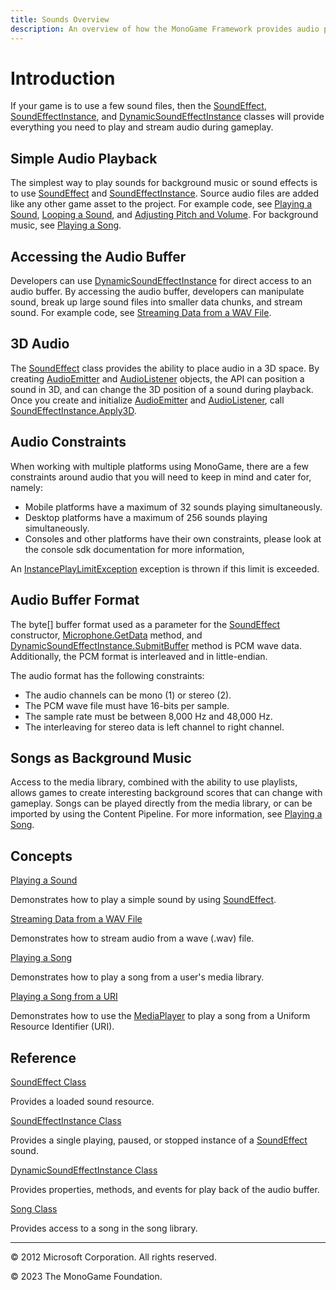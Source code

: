 ```yaml
---
title: Sounds Overview
description: An overview of how the MonoGame Framework provides audio playback through several core audio classes.
---
```


# Introduction

If your game is to use a few sound files, then the [SoundEffect](xref:Microsoft.Xna.Framework.Audio.SoundEffect), [SoundEffectInstance](xref:Microsoft.Xna.Framework.Audio.SoundEffectInstance), and [DynamicSoundEffectInstance](xref:Microsoft.Xna.Framework.Audio.DynamicSoundEffectInstance) classes will provide everything you need to play and stream audio during gameplay.

## Simple Audio Playback

The simplest way to play sounds for background music or sound effects is to use [SoundEffect](xref:Microsoft.Xna.Framework.Audio.SoundEffect) and [SoundEffectInstance](xref:Microsoft.Xna.Framework.Audio.SoundEffectInstance). Source audio files are added like any other game asset to the project. For example code, see [Playing a Sound](../HowTo/audio/HowTo_PlayASound.md), [Looping a Sound](../HowTo/audio/HowTo_LoopASound.md), and [Adjusting Pitch and Volume](../HowTo/audio/HowTo_ChangePitchAndVolume.md). For background music, see [Playing a Song](../HowTo/audio/HowTo_PlayASong.md).

## Accessing the Audio Buffer

Developers can use [DynamicSoundEffectInstance](xref:Microsoft.Xna.Framework.Audio.DynamicSoundEffectInstance) for direct access to an audio buffer. By accessing the audio buffer, developers can manipulate sound, break up large sound files into smaller data chunks, and stream sound. For example code, see [Streaming Data from a WAV File](../HowTo/audio/HowTo_StreamDataFromWav.md).

## 3D Audio

The [SoundEffect](xref:Microsoft.Xna.Framework.Audio.SoundEffect) class provides the ability to place audio in a 3D space. By creating [AudioEmitter](xref:Microsoft.Xna.Framework.Audio.AudioEmitter) and [AudioListener](xref:Microsoft.Xna.Framework.Audio.AudioListener) objects, the API can position a sound in 3D, and can change the 3D position of a sound during playback. Once you create and initialize [AudioEmitter](xref:Microsoft.Xna.Framework.Audio.AudioEmitter) and [AudioListener](xref:Microsoft.Xna.Framework.Audio.AudioListener), call [SoundEffectInstance.Apply3D](xref:Microsoft.Xna.Framework.Audio.SoundEffectInstance).

## Audio Constraints

When working with multiple platforms using MonoGame, there are a few constraints around audio that you will need to keep in mind and cater for, namely:

* Mobile platforms have a maximum of 32 sounds playing simultaneously.
* Desktop platforms have a maximum of 256 sounds playing simultaneously.
* Consoles and other platforms have their own constraints, please look at the console sdk documentation for more information,

An [InstancePlayLimitException](xref:Microsoft.Xna.Framework.Audio.InstancePlayLimitException) exception is thrown if this limit is exceeded.

## Audio Buffer Format

The byte\[\] buffer format used as a parameter for the [SoundEffect](xref:Microsoft.Xna.Framework.Audio.SoundEffect) constructor, [Microphone.GetData](xref:Microsoft.Xna.Framework.Audio.Microphone) method, and [DynamicSoundEffectInstance.SubmitBuffer](xref:Microsoft.Xna.Framework.Audio.DynamicSoundEffectInstance) method is PCM wave data. Additionally, the PCM format is interleaved and in little-endian.

The audio format has the following constraints:

* The audio channels can be mono (1) or stereo (2).
* The PCM wave file must have 16-bits per sample.
* The sample rate must be between 8,000 Hz and 48,000 Hz.
* The interleaving for stereo data is left channel to right channel.

## Songs as Background Music

Access to the media library, combined with the ability to use playlists, allows games to create interesting background scores that can change with gameplay. Songs can be played directly from the media library, or can be imported by using the Content Pipeline. For more information, see [Playing a Song](../howto/audio/HowTo_PlayASong.md).

## Concepts

[Playing a Sound](../howto/audio/HowTo_PlayASound.md)

Demonstrates how to play a simple sound by using [SoundEffect](xref:Microsoft.Xna.Framework.Audio.SoundEffect).

[Streaming Data from a WAV File](../howto/audio/HowTo_StreamDataFromWav.md)

Demonstrates how to stream audio from a wave (.wav) file.

[Playing a Song](../howto/audio/HowTo_PlayASong.md)

Demonstrates how to play a song from a user's media library.

[Playing a Song from a URI](../howto/audio/HowTo_PlaySongfromURI.md)

Demonstrates how to use the [MediaPlayer](xref:Microsoft.Xna.Framework.Media.MediaPlayer) to play a song from a Uniform Resource Identifier (URI).

## Reference

[SoundEffect Class](xref:Microsoft.Xna.Framework.Audio.SoundEffect)

Provides a loaded sound resource.

[SoundEffectInstance Class](xref:Microsoft.Xna.Framework.Audio.SoundEffectInstance)

Provides a single playing, paused, or stopped instance of a [SoundEffect](xref:Microsoft.Xna.Framework.Audio.SoundEffect) sound.

[DynamicSoundEffectInstance Class](xref:Microsoft.Xna.Framework.Audio.DynamicSoundEffectInstance)

Provides properties, methods, and events for play back of the audio buffer.

[Song Class](xref:Microsoft.Xna.Framework.Media.Song)

Provides access to a song in the song library.

---

© 2012 Microsoft Corporation. All rights reserved.

© 2023 The MonoGame Foundation.
